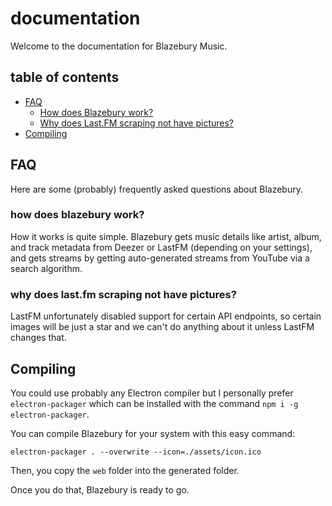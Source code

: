 # documentation
Welcome to the documentation for Blazebury Music.

## table of contents
- [FAQ](#faq)
    - [How does Blazebury work?](#how-does-blazebury-work)
    - [Why does Last.FM scraping not have pictures?](#why-does-last.fm-scraping-not-have-pictures)
- [Compiling](#compiling)

## FAQ
Here are some (probably) frequently asked questions about Blazebury.

### how does blazebury work?
How it works is quite simple. Blazebury gets music details like artist, album, and track metadata from Deezer or LastFM (depending on your settings), and gets streams by getting auto-generated streams from YouTube via a search algorithm.

### why does last.fm scraping not have pictures?
LastFM unfortunately disabled support for certain API endpoints, so certain images will be just a star and we can't do anything about it unless LastFM changes that.

## Compiling
You could use probably any Electron compiler but I personally prefer ``electron-packager`` which can be installed with the command ``npm i -g electron-packager``.

You can compile Blazebury for your system with this easy command:

```electron-packager . --overwrite --icon=./assets/icon.ico```

Then, you copy the ``web`` folder into the generated folder.

Once you do that, Blazebury is ready to go.